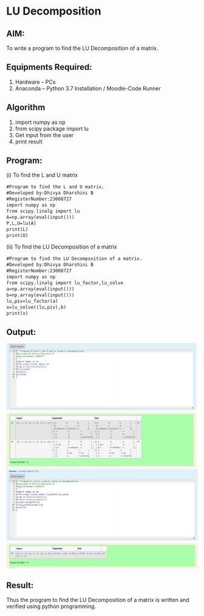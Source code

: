 # LU Decomposition 

## AIM:
To write a program to find the LU Decomposition of a matrix.

## Equipments Required:
1. Hardware – PCs
2. Anaconda – Python 3.7 Installation / Moodle-Code Runner

## Algorithm
1. import numpy as np
2. from scipy package import lu 
3. Get input from the user
4. print result

## Program:
(i) To find the L and U matrix
``````
#Program to find the L and U matrix.
#Developed by:Dhivya Dharshini B
#RegisterNumber:23008727
import numpy as np
from scipy.linalg import lu
A=np.array(eval(input()))
P,L,U=lu(A)
print(L)
print(U)
``````
(ii) To find the LU Decomposition of a matrix
``````
#Program to find the LU Decomposition of a matrix.
#Developed by:Dhivya Dharshini B
#RegisterNumber:23008727
import numpy as np
from scipy.linalg import lu_factor,lu_solve
a=np.array(eval(input()))
b=np.array(eval(input()))
lu,piv=lu_factor(a)
x=lu_solve((lu,piv),b)
print(x)
``````
## Output:
![lu decomposition](/Screenshot%202023-12-02%20225812.png)
![output](/Screenshot%202023-12-02%20230040.png)

## Result:
Thus the program to find the LU Decomposition of a matrix is written and verified using python programming.

